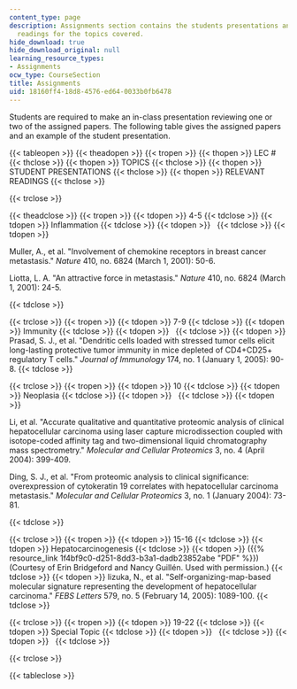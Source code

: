 ```yaml
---
content_type: page
description: Assignments section contains the students presentations and the relevant
  readings for the topics covered.
hide_download: true
hide_download_original: null
learning_resource_types:
- Assignments
ocw_type: CourseSection
title: Assignments
uid: 18160ff4-18d8-4576-ed64-0033b0fb6478
---
```


Students are required to make an in-class presentation reviewing one or two of the assigned papers. The following table gives the assigned papers and an example of the student presentation.

{{< tableopen >}}
{{< theadopen >}}
{{< tropen >}}
{{< thopen >}}
LEC #
{{< thclose >}}
{{< thopen >}}
TOPICS
{{< thclose >}}
{{< thopen >}}
STUDENT PRESENTATIONS
{{< thclose >}}
{{< thopen >}}
RELEVANT READINGS
{{< thclose >}}

{{< trclose >}}

{{< theadclose >}}
{{< tropen >}}
{{< tdopen >}}
4-5
{{< tdclose >}}
{{< tdopen >}}
Inflammation
{{< tdclose >}}
{{< tdopen >}}
 
{{< tdclose >}}
{{< tdopen >}}


Muller, A., et al. "Involvement of chemokine receptors in breast cancer metastasis." _Nature_ 410, no. 6824 (March 1, 2001): 50-6.

Liotta, L. A. "An attractive force in metastasis." _Nature_ 410, no. 6824 (March 1, 2001): 24-5.


{{< tdclose >}}

{{< trclose >}}
{{< tropen >}}
{{< tdopen >}}
7-9
{{< tdclose >}}
{{< tdopen >}}
Immunity
{{< tdclose >}}
{{< tdopen >}}
 
{{< tdclose >}}
{{< tdopen >}}
Prasad, S. J., et al. "Dendritic cells loaded with stressed tumor cells elicit long-lasting protective tumor immunity in mice depleted of CD4+CD25+ regulatory T cells." _Journal of Immunology_ 174, no. 1 (January 1, 2005): 90-8.
{{< tdclose >}}

{{< trclose >}}
{{< tropen >}}
{{< tdopen >}}
10
{{< tdclose >}}
{{< tdopen >}}
Neoplasia
{{< tdclose >}}
{{< tdopen >}}
 
{{< tdclose >}}
{{< tdopen >}}


Li, et al. "Accurate qualitative and quantitative proteomic analysis of clinical hepatocellular carcinoma using laser capture microdissection coupled with isotope-coded affinity tag and two-dimensional liquid chromatography mass spectrometry." _Molecular and Cellular Proteomics_ 3, no. 4 (April 2004): 399-409.

Ding, S. J., et al. "From proteomic analysis to clinical significance: overexpression of cytokeratin 19 correlates with hepatocellular carcinoma metastasis." _Molecular and Cellular Proteomics_ 3, no. 1 (January 2004): 73-81.


{{< tdclose >}}

{{< trclose >}}
{{< tropen >}}
{{< tdopen >}}
15-16
{{< tdclose >}}
{{< tdopen >}}
Hepatocarcinogenesis
{{< tdclose >}}
{{< tdopen >}}
({{% resource_link 1f4bf9c0-d251-8dd3-b3a1-dadb23852abe "PDF" %}}) (Courtesy of Erin Bridgeford and Nancy Guillén. Used with permission.)
{{< tdclose >}}
{{< tdopen >}}
Iizuka, N., et al. "Self-organizing-map-based molecular signature representing the development of hepatocellular carcinoma." _FEBS Letters_ 579, no. 5 (February 14, 2005): 1089-100.
{{< tdclose >}}

{{< trclose >}}
{{< tropen >}}
{{< tdopen >}}
19-22
{{< tdclose >}}
{{< tdopen >}}
Special Topic
{{< tdclose >}}
{{< tdopen >}}
 
{{< tdclose >}}
{{< tdopen >}}
 
{{< tdclose >}}

{{< trclose >}}

{{< tableclose >}}